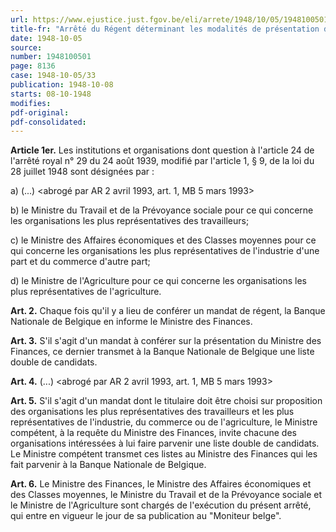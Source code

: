 ```yaml
---
url: https://www.ejustice.just.fgov.be/eli/arrete/1948/10/05/1948100501/justel
title-fr: "Arrêté du Régent déterminant les modalités de présentation des candidats aux fonctions de régent de la Banque Nationale de Belgique. Voir modification(s)"
date: 1948-10-05
source:
number: 1948100501
page: 8136
case: 1948-10-05/33
publication: 1948-10-08
starts: 08-10-1948
modifies:
pdf-original:
pdf-consolidated:
---
```


**Article 1er.** Les institutions et organisations dont question à l'article 24 de l'arrêté royal n° 29 du 24 août 1939, modifié par l'article 1, § 9, de la loi du 28 juillet 1948 sont désignées par :

   a) (...) <abrogé par AR 2 avril 1993, art. 1, MB 5 mars 1993>

   b) le Ministre du Travail et de la Prévoyance sociale pour ce qui concerne les organisations les plus représentatives des travailleurs;

   c) le Ministre des Affaires économiques et des Classes moyennes pour ce qui concerne les organisations les plus représentatives de l'industrie d'une part et du commerce d'autre part;

   d) le Ministre de l'Agriculture pour ce qui concerne les organisations les plus représentatives de l'agriculture.

**Art. 2.** Chaque fois qu'il y a lieu de conférer un mandat de régent, la Banque Nationale de Belgique en informe le Ministre des Finances.

**Art. 3.** S'il s'agit d'un mandat à conférer sur la présentation du Ministre des Finances, ce dernier transmet à la Banque Nationale de Belgique une liste double de candidats.

**Art. 4.** (...) <abrogé par AR 2 avril 1993, art. 1, MB 5 mars 1993>

**Art. 5.** S'il s'agit d'un mandat dont le titulaire doit être choisi sur proposition des organisations les plus représentatives des travailleurs et les plus représentatives de l'industrie, du commerce ou de l'agriculture, le Ministre compétent, à la requête du Ministre des Finances, invite chacune des organisations intéressées à lui faire parvenir une liste double de candidats. Le Ministre compétent transmet ces listes au Ministre des Finances qui les fait parvenir à la Banque Nationale de Belgique.

**Art. 6.** Le Ministre des Finances, le Ministre des Affaires économiques et des Classes moyennes, le Ministre du Travail et de la Prévoyance sociale et le Ministre de l'Agriculture sont chargés de l'exécution du présent arrêté, qui entre en vigueur le jour de sa publication au "Moniteur belge".
